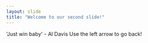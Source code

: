 ```yaml
---
layout: slide
title: "Welcome to our second slide!"
---
```

'Just win baby' - Al Davis
Use the left arrow to go back!
